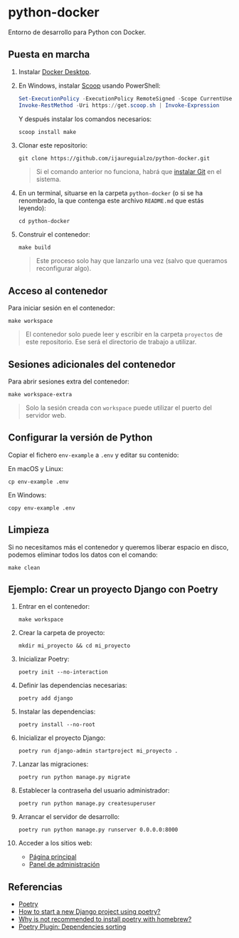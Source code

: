 # python-docker

Entorno de desarrollo para Python con Docker.

## Puesta en marcha

1. Instalar [Docker Desktop](https://www.docker.com/products/docker-desktop/).
2. En Windows, instalar [Scoop](https://scoop.sh) usando PowerShell:

   ```powershell
   Set-ExecutionPolicy -ExecutionPolicy RemoteSigned -Scope CurrentUser
   Invoke-RestMethod -Uri https://get.scoop.sh | Invoke-Expression
   ```

   Y después instalar los comandos necesarios:

   ```powershell
   scoop install make
   ```

3. Clonar este repositorio:

   ```shell
   git clone https://github.com/ijaureguialzo/python-docker.git
   ```

   > Si el comando anterior no funciona, habrá que [instalar Git](https://git-scm.com/downloads) en el sistema.

4. En un terminal, situarse en la carpeta `python-docker` (o si se ha renombrado, la que contenga este archivo
   `README.md` que estás leyendo):

   ```shell
   cd python-docker
   ```

5. Construir el contenedor:

   ```shell
   make build
   ```

   > Este proceso solo hay que lanzarlo una vez (salvo que queramos reconfigurar algo).

## Acceso al contenedor

Para iniciar sesión en el contenedor:

```shell
make workspace
```

> El contenedor solo puede leer y escribir en la carpeta `proyectos` de este repositorio. Ese será el directorio de
> trabajo a utilizar.

## Sesiones adicionales del contenedor

Para abrir sesiones extra del contenedor:

```shell
make workspace-extra
```

> Solo la sesión creada con `workspace` puede utilizar el puerto del servidor web.

## Configurar la versión de Python

Copiar el fichero `env-example` a `.env` y editar su contenido:

En macOS y Linux:

```shell
cp env-example .env
```

En Windows:

```shell
copy env-example .env
```

## Limpieza

Si no necesitamos más el contenedor y queremos liberar espacio en disco, podemos eliminar todos los datos con el
comando:

```shell
make clean
```

## Ejemplo: Crear un proyecto Django con Poetry

1. Entrar en el contenedor:

    ```shell
    make workspace
    ```

2. Crear la carpeta de proyecto:

    ```shell
    mkdir mi_proyecto && cd mi_proyecto
    ```

3. Inicializar Poetry:

    ```shell
    poetry init --no-interaction
    ```

4. Definir las dependencias necesarias:

    ```shell
    poetry add django
    ```

5. Instalar las dependencias:

    ```shell
    poetry install --no-root
    ```

6. Inicializar el proyecto Django:

    ```shell
    poetry run django-admin startproject mi_proyecto .
    ```

7. Lanzar las migraciones:

    ```shell
    poetry run python manage.py migrate
    ```

8. Establecer la contraseña del usuario administrador:

    ```shell
    poetry run python manage.py createsuperuser
    ```

9. Arrancar el servidor de desarrollo:

    ```shell
    poetry run python manage.py runserver 0.0.0.0:8000
    ```

10. Acceder a los sitios web:

    - [Página principal](http://localhost:8000)
    - [Panel de administración](http://localhost:8000/admin)

## Referencias

- [Poetry](https://python-poetry.org)
- [How to start a new Django project using poetry?](https://stackoverflow.com/a/60252551)
- [Why is not recommended to install poetry with homebrew?](https://stackoverflow.com/questions/73365780/why-is-not-recommended-to-install-poetry-with-homebrew)
- [Poetry Plugin: Dependencies sorting](https://pypi.org/project/poetry-plugin-sort/)
